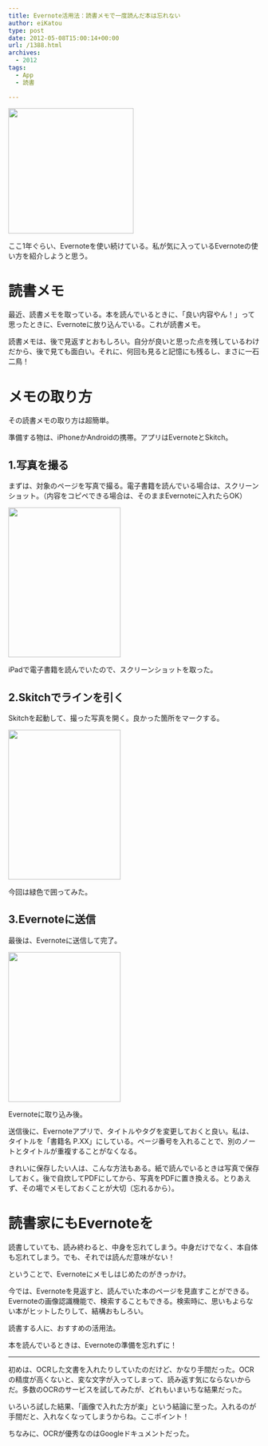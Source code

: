 ```yaml
---
title: Evernote活用法：読書メモで一度読んだ本は忘れない
author: eiKatou
type: post
date: 2012-05-08T15:00:14+00:00
url: /1388.html
archives:
  - 2012
tags:
  - App
  - 読書

---
```

[<img src="http://eikatou.net/blog/wp-content/blog/uploads/2012/05/Evernote.png" alt="" title="Evernote" width="251" height="251" class="alignnone size-full wp-image-1390" srcset="/blog/uploads/2012/05/Evernote.png 251w, /blog/uploads/2012/05/Evernote-150x150.png 150w" sizes="(max-width: 251px) 100vw, 251px" />][1]

ここ1年ぐらい、Evernoteを使い続けている。私が気に入っているEvernoteの使い方を紹介しようと思う。

# 読書メモ

最近、読書メモを取っている。本を読んでいるときに、「良い内容やん！」って思ったときに、Evernoteに放り込んでいる。これが読書メモ。

読書メモは、後で見返すとおもしろい。自分が良いと思った点を残しているわけだから、後で見ても面白い。それに、何回も見ると記憶にも残るし、まさに一石二鳥！

<!--more-->

# メモの取り方

その読書メモの取り方は超簡単。
  
準備する物は、iPhoneかAndroidの携帯。アプリはEvernoteとSkitch。

## 1.写真を撮る

まずは、対象のページを写真で撮る。電子書籍を読んでいる場合は、スクリーンショット。（内容をコピペできる場合は、そのままEvernoteに入れたらOK）

[<img src="http://eikatou.net/blog/wp-content/blog/uploads/2012/05/20120508b-225x300.jpg" alt="" title="20120508b" width="225" height="300" class="alignnone size-medium wp-image-1397" srcset="/blog/uploads/2012/05/20120508b-225x300.jpg 225w, /blog/uploads/2012/05/20120508b.jpg 451w" sizes="(max-width: 225px) 100vw, 225px" />][2]
  
iPadで電子書籍を読んでいたので、スクリーンショットを取った。

## 2.Skitchでラインを引く

Skitchを起動して、撮った写真を開く。良かった箇所をマークする。

[<img src="http://eikatou.net/blog/wp-content/blog/uploads/2012/05/20120508a-225x300.jpg" alt="" title="20120508a" width="225" height="300" class="alignnone size-medium wp-image-1398" srcset="/blog/uploads/2012/05/20120508a-225x300.jpg 225w, /blog/uploads/2012/05/20120508a.jpg 451w" sizes="(max-width: 225px) 100vw, 225px" />][3]
  
今回は緑色で囲ってみた。

## 3.Evernoteに送信

最後は、Evernoteに送信して完了。

[<img src="http://eikatou.net/blog/wp-content/blog/uploads/2012/05/20120508c-225x300.jpg" alt="" title="20120508c" width="225" height="300" class="alignnone size-medium wp-image-1396" srcset="/blog/uploads/2012/05/20120508c-225x300.jpg 225w, /blog/uploads/2012/05/20120508c.jpg 451w" sizes="(max-width: 225px) 100vw, 225px" />][4]
  
Evernoteに取り込み後。

送信後に、Evernoteアプリで、タイトルやタグを変更しておくと良い。私は、タイトルを「書籍名 P.XX」にしている。ページ番号を入れることで、別のノートとタイトルが重複することがなくなる。

きれいに保存したい人は、こんな方法もある。紙で読んでいるときは写真で保存しておく。後で自炊してPDFにしてから、写真をPDFに置き換える。とりあえず、その場でメモしておくことが大切（忘れるから）。

# 読書家にもEvernoteを

読書していても、読み終わると、中身を忘れてしまう。中身だけでなく、本自体も忘れてしまう。でも、それでは読んだ意味がない！
  
ということで、Evernoteにメモしはじめたのがきっかけ。

今では、Evernoteを見返すと、読んでいた本のページを見直すことができる。Evernoteの画像認識機能で、検索することもできる。検索時に、思いもよらない本がヒットしたりして、結構おもしろい。

読書する人に、おすすめの活用法。
  
本を読んでいるときは、Evernoteの準備を忘れずに！

* * *

初めは、OCRした文書を入れたりしていたのだけど、かなり手間だった。OCRの精度が高くないと、変な文字が入ってしまって、読み返す気にならないからだ。多数のOCRのサービスを試してみたが、どれもいまいちな結果だった。

いろいろ試した結果、「画像で入れた方が楽」という結論に至った。入れるのが手間だと、入れなくなってしまうからね。ここポイント！

ちなみに、OCRが優秀なのはGoogleドキュメントだった。

 [1]: http://eikatou.net/blog/wp-content/blog/uploads/2012/05/Evernote.png
 [2]: http://eikatou.net/blog/wp-content/blog/uploads/2012/05/20120508b.jpg
 [3]: http://eikatou.net/blog/wp-content/blog/uploads/2012/05/20120508a.jpg
 [4]: http://eikatou.net/blog/wp-content/blog/uploads/2012/05/20120508c.jpg

